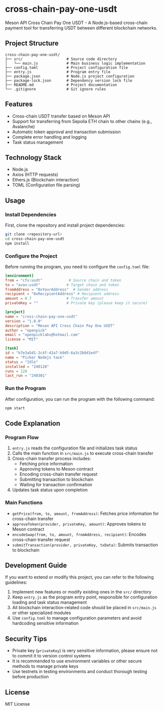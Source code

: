 # cross-chain-pay-one-usdt

Meson API Cross Chain Pay One USDT - A Node.js-based cross-chain payment tool for transferring USDT between different blockchain networks.

## Project Structure

```text
cross-chain-pay-one-usdt/
├── src/                    # Source code directory
│   └── main.js             # Main business logic implementation
├── config.toml             # Project configuration file
├── entry.js                # Program entry file
├── package.json            # Node.js project configuration
├── package-lock.json       # Dependency version lock file
├── README.md               # Project documentation
└── .gitignore              # Git ignore rules
```

## Features

- Cross-chain USDT transfer based on Meson API
- Support for transferring from Sepolia ETH chain to other chains (e.g., Avalanche)
- Automatic token approval and transaction submission
- Complete error handling and logging
- Task status management

## Technology Stack

- Node.js
- Axios (HTTP requests)
- Ethers.js (Blockchain interaction)
- TOML (Configuration file parsing)

## Usage

### Install Dependencies

First, clone the repository and install project dependencies:

```bash
git clone <repository-url>
cd cross-chain-pay-one-usdt
npm install
```

### Configure the Project

Before running the program, you need to configure the `config.toml` file:

```toml
[environment]
from = "cfx:usdt"            # Source chain and token
to = "avax:usdt"            # Target chain and token
fromAddress = "0xYourAddress"  # Sender address
recipient = "0xRecipientAddress" # Recipient address
amount = 0.7                # Transfer amount
privateKey = ""             # Private key (please keep it secure)

[project]
name = "cross-chain-pay-one-usdt"
version = "1.0.0"
description = "Meson API Cross Chain Pay One USDT"
author = "openpick"
email = "openpicklabs@hotmail.com"
license = "MIT"

[task]
id = "b7e3a5d1-2c4f-41a7-b9d5-6a3c2b8d1e4f"
name = "Picker Nodejs task"
status = "Idle"
installed = "240128"
runs = 128
last_run = "240301"
```

### Run the Program

After configuration, you can run the program with the following command:

```bash
npm start
```

## Code Explanation

### Program Flow

1. `entry.js` reads the configuration file and initializes task status
2. Calls the main function in `src/main.js` to execute cross-chain transfer
3. Cross-chain transfer process includes:
   - Fetching price information
   - Approving tokens to Meson contract
   - Encoding cross-chain transfer request
   - Submitting transaction to blockchain
   - Waiting for transaction confirmation
4. Updates task status upon completion

### Main Functions

- `getPrice(from, to, amount, fromAddress)`: Fetches price information for cross-chain transfer
- `approveToken(provider, privateKey, amount)`: Approves tokens to Meson contract
- `encodeSwap(from, to, amount, fromAddress, recipient)`: Encodes cross-chain transfer request
- `submitTransaction(provider, privateKey, txData)`: Submits transaction to blockchain

## Development Guide

If you want to extend or modify this project, you can refer to the following guidelines:

1. Implement new features or modify existing ones in the `src/` directory
2. Keep `entry.js` as the program entry point, responsible for configuration loading and task status management
3. All blockchain interaction-related code should be placed in `src/main.js` or other specialized modules
4. Use `config.toml` to manage configuration parameters and avoid hardcoding sensitive information

## Security Tips

- Private key (`privateKey`) is very sensitive information, please ensure not to commit it to version control systems
- It is recommended to use environment variables or other secure methods to manage private keys
- Use testnets in testing environments and conduct thorough testing before production

## License

MIT License

